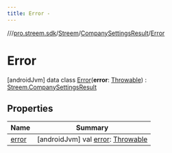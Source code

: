 ```yaml
---
title: Error -
---
```

//[<root>](../../../../../index.md)/[pro.streem.sdk](../../../index.md)/[Streem](../../index.md)/[CompanySettingsResult](../index.md)/[Error](index.md)



# Error  
 [androidJvm] data class [Error](index.md)(**error**: [Throwable](https://kotlinlang.org/api/latest/jvm/stdlib/kotlin/-throwable/index.html)) : [Streem.CompanySettingsResult](../index.md)   


## Properties  
  
|  Name |  Summary | 
|---|---|
| <a name="pro.streem.sdk/Streem.CompanySettingsResult.Error/error/#/PointingToDeclaration/"></a>[error](error.md)| <a name="pro.streem.sdk/Streem.CompanySettingsResult.Error/error/#/PointingToDeclaration/"></a> [androidJvm] val [error](error.md): [Throwable](https://kotlinlang.org/api/latest/jvm/stdlib/kotlin/-throwable/index.html)   <br>|

